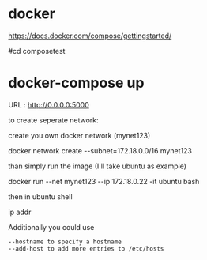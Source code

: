 # docker


https://docs.docker.com/compose/gettingstarted/

#cd composetest
# docker-compose up

URL :  http://0.0.0.0:5000





to create seperate network:

create you own docker network (mynet123)

docker network create --subnet=172.18.0.0/16 mynet123

than simply run the image (I'll take ubuntu as example)

docker run --net mynet123 --ip 172.18.0.22 -it ubuntu bash

then in ubuntu shell

ip addr

Additionally you could use

    --hostname to specify a hostname
    --add-host to add more entries to /etc/hosts
